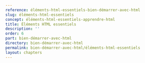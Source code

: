 ```yaml
---
reference: éléments-html-essentiels-bien-démarrer-avec-html
slug: éléments-html-essentiels
concept: éléments-html-essentiels-apprendre-html
title: Éléments HTML essentiels
description: ''
order: 6
part: bien-démarrer-avec-html
directory: bien-démarrer-avec-html
permalink: bien-démarrer-avec-html/éléments-html-essentiels
layout: chapters
---
```


